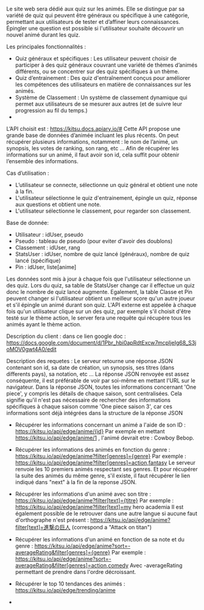 Le site web sera dédié aux quiz sur les animés. Elle se distingue par sa variété de quiz qui peuvent être généraux ou spécifique à une catégorie, permettant aux utilisateurs de tester et d’affiner leurs connaissances. Épingler une question est possible si l'utilisateur souhaite découvrir un nouvel animé durant les quiz.

Les principales fonctionnalités :
- Quiz généraux et spécifiques : Les utilisateur peuvent choisir de participer à des quiz généraux couvrant une variété de thèmes d’animés différents, ou se concentrer sur des quiz spécifiques à un thème.
- Quiz d’entrainement : Des quiz d'entraînement conçus pour améliorer les compétences des utilisateurs en matière de connaissances sur les animés.
- Système de Classement : Un système de classement dynamique qui permet aux utilisateurs de se mesurer aux autres (et de suivre leur progression au fil du temps.)
- 

L’API choisit est : https://kitsu.docs.apiary.io/#
Cette API propose une grande base de données d’animée incluant les plus récents. On peut récupérer plusieurs informations, notamment : le nom de l’animé, un synopsis, les votes de ranking, son rang, etc …
Afin de récupérer les informations sur un animé, il faut avoir son id, cela suffit pour obtenir l’ensemble des informations.

Cas d’utilisation : 
- L’utilisateur se connecte, sélectionne un quiz général et obtient une note à la fin.
- L'utilisateur sélectionne le quiz d'entrainement, épingle un quiz, réponse aux questions et obtient une note.
- L'utilisateur sélectionne le classement, pour regarder son classement.

Base de donnée:
- Utilisateur : idUser, pseudo
- Pseudo : tableau de pseudo (pour eviter d'avoir des doublons)
- Classement : idUser, rang
- StatsUser : idUser, nombre de quiz lancé (généraux), nombre de quiz lancé (spécifique)
- Pin : idUser, liste[anime]

Les données sont mis à jour à chaque fois que l'utilisateur sélectionne un des quiz. Lors du quiz, sa table de StatsUser change car il effectue un quiz donc le nombre de quiz lancé augmente. Egalement, la table Classe et Pin peuvent changer si l'utilisateur obtient un meilleur score qu'un autre joueur et s'il épingle un animé durant son quiz.
L'API externe est appelée à chaque fois qu'un utilisateur clique sur un des quiz, par exemple s'il choisit d'être testé sur le thème action, le server fera une requête qui récupère tous les animés ayant le thème action.

Description du client : 
dans ce lien google doc : https://docs.google.com/document/d/1Pbr_hbi0apRdtExcw7mcpIjeIg68_S3joMOV0gwt4A0/edit


Description des requetes :
  Le serveur retourne une réponse JSON contenant son id, sa date de création, un synopsis, ses titres (dans differents pays), sa notation, etc ...
  La réponse JSON renvoyée est assez conséquente, il est préférable de voir par soi-même en mettant l'URL sur le navigateur. 
  Dans la réponse JSON, toutes les informations concernant 'One piece', y compris les détails de chaque saison, sont centralisées. Cela signifie qu'il n'est pas nécessaire de rechercher des informations spécifiques à chaque saison comme 'One piece saison 3', car ces informations sont déjà intégrées dans la structure de la réponse JSON

- Récupérer les informations concernant un animé a l'aide de son ID : https://kitsu.io/api/edge/anime/{id}
  Par exemple en mettant https://kitsu.io/api/edge/anime/1 , l'animé devrait etre : Cowboy Bebop.

- Récupérer les informations des animés en fonction du genre : https://kitsu.io/api/edge/anime?filter[genres]={genre}
  Par exemple : https://kitsu.io/api/edge/anime?filter[genres]=action,fantasy
  Le serveur renvoie les 10 premiers animés respectant ses genres. Et pour récupérer la suite des animés du même genre, s'il existe, il faut récupérer le lien indiqué dans "next" à la fin de la reponse JSON.

- Récupérer les informations d'un animé avec son titre : https://kitsu.io/api/edge/anime?filter[text]={titre}
  Par exemple : https://kitsu.io/api/edge/anime?filter[text]=my hero academia
  Il est également possible de le retrouver dans une autre langue si aucune faut d'orthographe n'est présent : https://kitsu.io/api/edge/anime?filter[text]=進撃の巨人 (correspond a "Attack on titan")

- Récupérer les informations d'un animé en fonction de sa note et du genre : https://kitsu.io/api/edge/anime?sort=-averageRating&filter[genres]={genre}
  Par exemple : https://kitsu.io/api/edge/anime?sort=-averageRating&filter[genres]=action,comedy
  Avec -averageRating permettant de prendre dans l'ordre décroissant.

- Récupérer le top 10 tendances des animés : https://kitsu.io/api/edge/trending/anime

 - 

